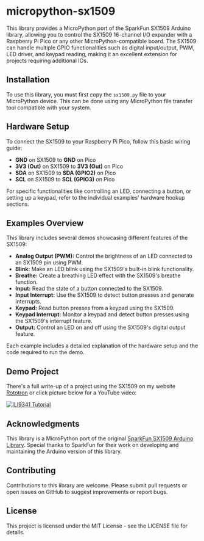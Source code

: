 # micropython-sx1509

This library provides a MicroPython port of the SparkFun SX1509 Arduino library, allowing you to control the SX1509 16-channel I/O expander with a Raspberry Pi Pico or any other MicroPython-compatible board. The SX1509 can handle multiple GPIO functionalities such as digital input/output, PWM, LED driver, and keypad reading, making it an excellent extension for projects requiring additional IOs.

## Installation

To use this library, you must first copy the `sx1509.py` file to your MicroPython device. This can be done using any MicroPython file transfer tool compatible with your system.

## Hardware Setup

To connect the SX1509 to your Raspberry Pi Pico, follow this basic wiring guide:

- **GND** on SX1509 to **GND** on Pico
- **3V3 (Out)** on SX1509 to **3V3 (Out)** on Pico
- **SDA** on SX1509 to **SDA (GPIO2)** on Pico
- **SCL** on SX1509 to **SCL (GPIO3)** on Pico

For specific functionalities like controlling an LED, connecting a button, or setting up a keypad, refer to the individual examples' hardware hookup sections.

## Examples Overview

This library includes several demos showcasing different features of the SX1509:

- **Analog Output (PWM):** Control the brightness of an LED connected to an SX1509 pin using PWM.
- **Blink:** Make an LED blink using the SX1509's built-in blink functionality.
- **Breathe:** Create a breathing LED effect with the SX1509's breathe function.
- **Input:** Read the state of a button connected to the SX1509.
- **Input Interrupt:** Use the SX1509 to detect button presses and generate interrupts.
- **Keypad:** Read button presses from a keypad using the SX1509.
- **Keypad Interrupt:** Monitor a keypad and detect button presses using the SX1509's interrupt feature.
- **Output:** Control an LED on and off using the SX1509's digital output feature.

Each example includes a detailed explanation of the hardware setup and the code required to run the demo.

## Demo Project

There's a full write-up of a project using the SX1509 on my website [Rototron](https://www.rototron.info/projects/adventure-pod/) or click picture below for a YouTube video:

[![ILI9341 Tutorial](https://img.youtube.com/vi/b63ZPafPQVM/sddefault.jpg)](https://youtu.be/b63ZPafPQVM )

## Acknowledgments

This library is a MicroPython port of the original [SparkFun SX1509 Arduino Library](https://github.com/sparkfun/SparkFun_SX1509_Arduino_Library). Special thanks to SparkFun for their work on developing and maintaining the Arduino version of this library.

## Contributing

Contributions to this library are welcome. Please submit pull requests or open issues on GitHub to suggest improvements or report bugs.

## License

This project is licensed under the MIT License - see the LICENSE file for details.

